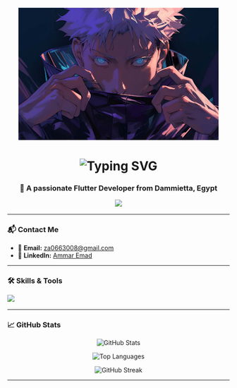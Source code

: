 <p align="center">
  <img src="./cool-gojo-jujutsu-kaisen-anime-desktop-wallpaper-preview.jpg" width="90%" height="300px"/>

<h1 align="center">
  <img src="https://readme-typing-svg.demolab.com?font=Fira+Code&size=30&duration=3000&pause=1000&color=58A6FF&center=true&vCenter=true&width=435&lines=Hi+%F0%9F%91%8B%2C+I'm+Ammar+Emad" alt="Typing SVG" />
</h1>

<h3 align="center">🚀 A passionate Flutter Developer from Dammietta, Egypt</h3>

<p align="center">
  <img src="https://readme-typing-svg.demolab.com?font=Fira+Code&size=22&pause=1000&color=58A6FF&center=true&vCenter=true&width=440&lines=Flutter+Developer;Mobile+App+Enthusiast;Lifelong+Learner;Let's+build+awesome+apps!" />
</p>

---

### 📬 Contact Me
- 📧 **Email:** za0663008@gmail.com
- 💼 **LinkedIn:** [Ammar Emad](https://linkedin.com/in/ammar-emad)

---

### 🛠️ Skills & Tools
<p align="left">
  <img src="https://skillicons.dev/icons?i=dart,flutter,java,cpp,cs,html,css,mysql,sqlite,oracle,firebase,git,postman,figma,xd,ps" />
</p>

---

### 📈 GitHub Stats
<p align="center">
  <img src="https://github-readme-stats.vercel.app/api?username=ammaremad-2004&show_icons=true&theme=tokyonight" alt="GitHub Stats" />
</p>
<p align="center">
  <img src="https://github-readme-stats.vercel.app/api/top-langs/?username=ammaremad-2004&layout=compact&theme=tokyonight" alt="Top Languages" />
</p>
<p align="center">
  <img src="https://github-readme-streak-stats.herokuapp.com/?user=ammaremad-2004&theme=tokyonight" alt="GitHub Streak" />
</p>

---

<p align="center">
  <img src="https://komarev.com/ghpvc/?username=ammaremad-2004&label=P
